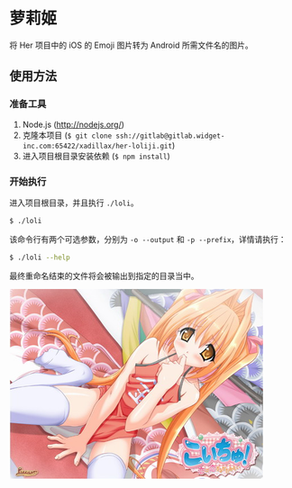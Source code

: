 # 萝莉姬

将 Her 项目中的 iOS 的 Emoji 图片转为 Android 所需文件名的图片。

## 使用方法

### 准备工具

1. Node.js (http://nodejs.org/)
2. 克隆本项目 (`$ git clone ssh://gitlab@gitlab.widget-inc.com:65422/xadillax/her-loliji.git`)
3. 进入项目根目录安装依赖 (`$ npm install`)

### 开始执行

进入项目根目录，并且执行 `./loli`。

```sh
$ ./loli
```

该命令行有两个可选参数，分别为 `-o --output` 和 `-p --prefix`，详情请执行：

```sh
$ ./loli --help
```

最终重命名结束的文件将会被输出到指定的目录当中。

![Loli](loli.jpg)

